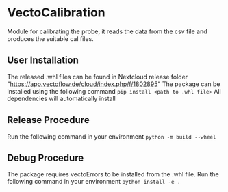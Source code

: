 # VectoCalibration

Module for calibrating the probe, it reads the data from the csv file and produces the suitable cal files.

## User Installation

The released .whl files can be found in Nextcloud release folder "https://app.vectoflow.de/cloud/index.php/f/1802895"
The package can be installed using the following command
`pip install <path to .whl file>`
All dependencies will automatically install

## Release Procedure

Run the following command in your environment `python -m build --wheel`

## Debug Procedure

The package requires vectoErrors to be installed from the .whl file.
Run the following command in your environment `python install -e .`
